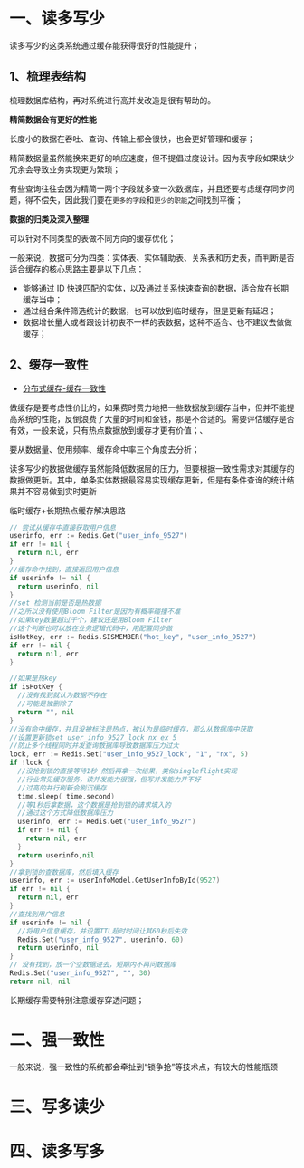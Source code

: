 

# 一、读多写少

读多写少的这类系统通过缓存能获得很好的性能提升；

## 1、梳理表结构

梳理数据库结构，再对系统进行高并发改造是很有帮助的。

**精简数据会有更好的性能**

长度小的数据在吞吐、查询、传输上都会很快，也会更好管理和缓存；

精简数据量虽然能换来更好的响应速度，但不提倡过度设计。因为表字段如果缺少冗余会导致业务实现更为繁琐；

有些查询往往会因为精简一两个字段就多查一次数据库，并且还要考虑缓存同步问题，得不偿失，因此我们要在`更多的字段`和`更少的职能`之间找到平衡；

**数据的归类及深入整理**

可以针对不同类型的表做不同方向的缓存优化；

一般来说，数据可分为四类：实体表、实体辅助表、关系表和历史表，而判断是否适合缓存的核心思路主要是以下几点：
- 能够通过 ID 快速匹配的实体，以及通过关系快速查询的数据，适合放在长期缓存当中；
- 通过组合条件筛选统计的数据，也可以放到临时缓存，但是更新有延迟；
- 数据增长量大或者跟设计初衷不一样的表数据，这种不适合、也不建议去做做缓存；

## 2、缓存一致性

- [分布式缓存-缓存一致性](../Java/分布式架构/分布式.md#六分布式缓存)

做缓存是要考虑性价比的，如果费时费力地把一些数据放到缓存当中，但并不能提高系统的性能，反倒浪费了大量的时间和金钱，那是不合适的。需要评估缓存是否有效，一般来说，只有热点数据放到缓存才更有价值；、

要从数据量、使用频率、缓存命中率三个角度去分析；

读多写少的数据做缓存虽然能降低数据层的压力，但要根据一致性需求对其缓存的数据做更新。其中，单条实体数据最容易实现缓存更新，但是有条件查询的统计结果并不容易做到实时更新

临时缓存+长期热点缓存解决思路
```go
// 尝试从缓存中直接获取用户信息
userinfo, err := Redis.Get("user_info_9527")
if err != nil {
  return nil, err
}
//缓存命中找到，直接返回用户信息
if userinfo != nil {
  return userinfo, nil
}
//set 检测当前是否是热数据
//之所以没有使用Bloom Filter是因为有概率碰撞不准
//如果key数量超过千个，建议还是用Bloom Filter
//这个判断也可以放在业务逻辑代码中，用配置同步做
isHotKey, err := Redis.SISMEMBER("hot_key", "user_info_9527")
if err != nil {
  return nil, err
}

//如果是热key
if isHotKey {
  //没有找到就认为数据不存在
  //可能是被删除了
  return "", nil
}
//没有命中缓存，并且没被标注是热点，被认为是临时缓存，那么从数据库中获取
//设置更新锁set user_info_9527_lock nx ex 5
//防止多个线程同时并发查询数据库导致数据库压力过大
lock, err := Redis.Set("user_info_9527_lock", "1", "nx", 5)
if !lock {
  //没抢到锁的直接等待1秒 然后再拿一次结果，类似singleflight实现
  //行业常见缓存服务，读并发能力很强，但写并发能力并不好
  //过高的并行刷新会刷沉缓存
  time.sleep( time.second)
  //等1秒后拿数据，这个数据是抢到锁的请求填入的
  //通过这个方式降低数据库压力
  userinfo, err := Redis.Get("user_info_9527")
  if err != nil {
    return nil, err
  }
  return userinfo,nil
}
//拿到锁的查数据库，然后填入缓存
userinfo, err := userInfoModel.GetUserInfoById(9527)
if err != nil {
  return nil, err
}
//查找到用户信息
if userinfo != nil {
  //将用户信息缓存，并设置TTL超时时间让其60秒后失效
  Redis.Set("user_info_9527", userinfo, 60)
  return userinfo, nil
}
// 没有找到，放一个空数据进去，短期内不再问数据库
Redis.Set("user_info_9527", "", 30)
return nil, nil
```
长期缓存需要特别注意缓存穿透问题；

# 二、强一致性

一般来说，强一致性的系统都会牵扯到“锁争抢”等技术点，有较大的性能瓶颈


# 三、写多读少


# 四、读多写多

